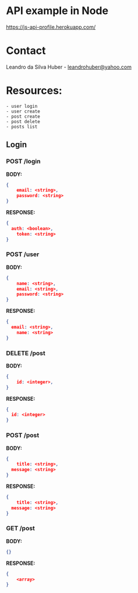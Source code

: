 # API example in Node
https://js-api-profile.herokuapp.com/

# Contact
Leandro da Silva Huber - leandrohuber@yahoo.com

# Resources:
```
- user login
- user create
- post create
- post delete
- posts list
```

## Login

### **POST /login**

**BODY:**

```json
{
    email: <string>,
    password: <string>
}
```

**RESPONSE:**

```json
{
  auth: <boolean>,
	token: <string>
}
```

### **POST /user**

**BODY:**

```json
{
	name: <string>,
	email: <string>,
	password: <string>
}
```

**RESPONSE:**

```json
{
  email: <string>,
	name: <string>
}
```

### **DELETE /post**

**BODY:**

```json
{
	id: <integer>,
}
```

**RESPONSE:**

```json
{
  id: <integer>
}
```


### **POST /post**

**BODY:**

```json
{
	title: <string>,
  message: <string>
}
```

**RESPONSE:**

```json
{
	title: <string>,
  message: <string>
}
```

### **GET /post**

**BODY:**

```json
{}
```

**RESPONSE:**

```json
{
	<array>
}
```
